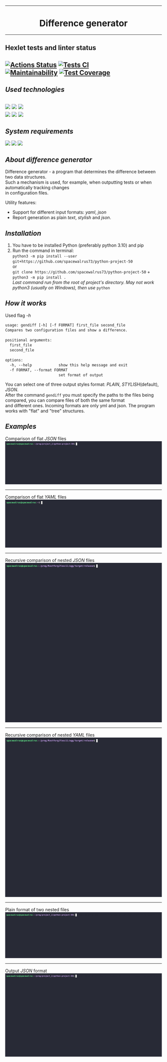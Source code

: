__________________________________________

<h1 align="center"> Difference generator</h1>

__________________________________________

## Hexlet tests and linter status   
[![Actions Status](https://github.com/spacewalrus73/python-project-50/workflows/hexlet-check/badge.svg)](https://github.com/spacewalrus73/python-project-50/actions)
[![Tests CI](https://github.com/spacewalrus73/python-project-50/actions/workflows/Project_check.yml/badge.svg)](https://github.com/spacewalrus73/python-project-50/actions)  
[![Maintainability](https://api.codeclimate.com/v1/badges/78249a13e03c7c051d4f/maintainability)](https://codeclimate.com/github/spacewalrus73/python-project-50/maintainability)  [![Test Coverage](https://api.codeclimate.com/v1/badges/78249a13e03c7c051d4f/test_coverage)](https://codeclimate.com/github/spacewalrus73/python-project-50/test_coverage)
----
## *Used technologies*
![](https://img.shields.io/badge/Python-v3.10-yellow?style=plastic&logo=python)  ![](https://img.shields.io/badge/flake8-v5.0.4-black?style=plastic&logo=flake8)  ![](https://img.shields.io/badge/Pyyaml-v6.0-yellow?style=plastic&logo=Python)  
![](https://img.shields.io/badge/Poetry-v1.3.2-blue?style=plastic&logo=poetry)  ![](https://img.shields.io/badge/Pytest-v7.2.1-yellowgreen?style=plastic&logo=Pytest)  ![](https://img.shields.io/badge/Git-v2.34.1-orange?style=plastic&logo=Git)
----
## _System requirements_
![](https://img.shields.io/badge/-OS%20Linux-black?style=plastic&logo=Linux) ![](https://img.shields.io/badge/-macOS-silver?style=plastic&logo=apple) ![](https://img.shields.io/badge/-OS%20Windows-9cf?style=plastic&logo=windows)
## _About difference generator_
Difference generator - a program that determines the difference between two data structures.  
Such a mechanism is used, for example, when outputting tests or when automatically tracking changes  
in configuration files.  

Utility features:
  
- Support for different input formats: _yaml_,  _json_ 
- Report generation as plain _text_, _stylish_ and _json_.
## _Installation_
1. You have to be installed Python (preferably python 3.10) and pip
2. Run the command in terminal:  
`python3 -m pip install --user git+https://github.com/spacewalrus73/python-project-50`  
or  
`git clone https://github.com/spacewalrus73/python-project-50` + `python3 -m pip install .`  
_Last command run from the root of project's directory. May not work python3 (usually on Windows), then use_ `python`  
## _How it works_
Used flag _-h_
```
usage: gendiff [-h] [-f FORMAT] first_file second_file
Compares two configuration files and show a difference.

positional arguments:
  first_file
  second_file

options:
  -h, --help            show this help message and exit
  -f FORMAT, --format FORMAT
                        set format of output 
```  
You can select one of three output styles format: _PLAIN_, _STYLISH_(default), _JSON_.  
After the command `gendiff` you must specify the paths to the files being compared, you can compare files of both the same format   
and different ones. Incoming formats are only yml and json. The program works with "flat" and "tree" structures.  
## _Examples_
Comparison of flat _JSON_ files
![](https://raw.githubusercontent.com/spacewalrus73/Gifs/master/gif_2prj/first_gif_of_second_project.gif)  
****
Comparison of flat _YAML_ files  
![](https://raw.githubusercontent.com/spacewalrus73/Gifs/master/gif_2prj/yml_gif.gif)  
***
Recursive comparison of nested _JSON_ files  
![](https://raw.githubusercontent.com/spacewalrus73/Gifs/master/gif_2prj/json.gif)  
***
Recursive comparison of nested _YAML_ files  
![](https://raw.githubusercontent.com/spacewalrus73/Gifs/master/gif_2prj/yaml.gif)  
***
Plain format of two nested files  
![](https://raw.githubusercontent.com/spacewalrus73/Gifs/master/gif_2prj/plain.gif)  
***
Output _JSON_ format  
![](https://raw.githubusercontent.com/spacewalrus73/Gifs/master/gif_2prj/json_f.gif)